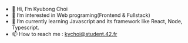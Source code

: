 - 👋 Hi, I’m Kyubong Choi
- 👀 I’m interested in Web programing(Frontend & Fullstack)
- 🌱 I’m currently learning Javascript and its framework like React, Node, Typescript.
- 📫 How to reach me : kychoi@student.42.fr

<!---
jeanoza/jeanoza is a ✨ special ✨ repository because its `README.md` (this file) appears on your GitHub profile.
You can click the Preview link to take a look at your changes.
--->
